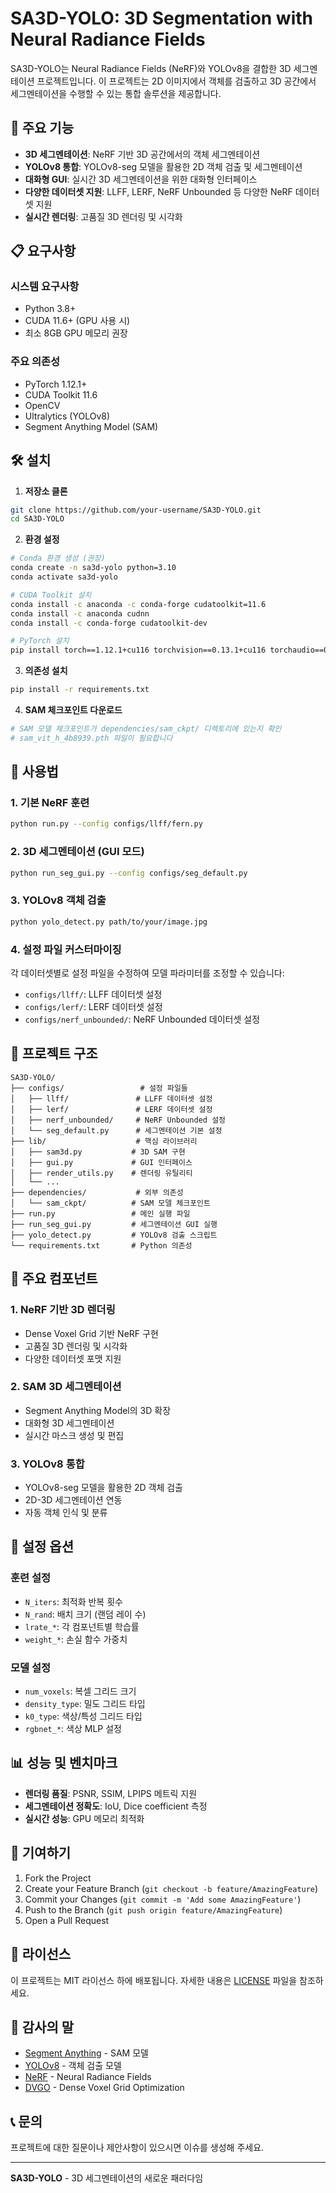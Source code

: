# SA3D-YOLO: 3D Segmentation with Neural Radiance Fields

SA3D-YOLO는 Neural Radiance Fields (NeRF)와 YOLOv8을 결합한 3D 세그멘테이션 프로젝트입니다. 이 프로젝트는 2D 이미지에서 객체를 검출하고 3D 공간에서 세그멘테이션을 수행할 수 있는 통합 솔루션을 제공합니다.

## 🚀 주요 기능

- **3D 세그멘테이션**: NeRF 기반 3D 공간에서의 객체 세그멘테이션
- **YOLOv8 통합**: YOLOv8-seg 모델을 활용한 2D 객체 검출 및 세그멘테이션
- **대화형 GUI**: 실시간 3D 세그멘테이션을 위한 대화형 인터페이스
- **다양한 데이터셋 지원**: LLFF, LERF, NeRF Unbounded 등 다양한 NeRF 데이터셋 지원
- **실시간 렌더링**: 고품질 3D 렌더링 및 시각화

## 📋 요구사항

### 시스템 요구사항
- Python 3.8+
- CUDA 11.6+ (GPU 사용 시)
- 최소 8GB GPU 메모리 권장

### 주요 의존성
- PyTorch 1.12.1+
- CUDA Toolkit 11.6
- OpenCV
- Ultralytics (YOLOv8)
- Segment Anything Model (SAM)

## 🛠️ 설치

1. **저장소 클론**
```bash
git clone https://github.com/your-username/SA3D-YOLO.git
cd SA3D-YOLO
```

2. **환경 설정**
```bash
# Conda 환경 생성 (권장)
conda create -n sa3d-yolo python=3.10
conda activate sa3d-yolo

# CUDA Toolkit 설치
conda install -c anaconda -c conda-forge cudatoolkit=11.6
conda install -c anaconda cudnn
conda install -c conda-forge cudatoolkit-dev

# PyTorch 설치
pip install torch==1.12.1+cu116 torchvision==0.13.1+cu116 torchaudio==0.12.1 --extra-index-url https://download.pytorch.org/whl/cu116
```

3. **의존성 설치**
```bash
pip install -r requirements.txt
```

4. **SAM 체크포인트 다운로드**
```bash
# SAM 모델 체크포인트가 dependencies/sam_ckpt/ 디렉토리에 있는지 확인
# sam_vit_h_4b8939.pth 파일이 필요합니다
```

## 🚀 사용법

### 1. 기본 NeRF 훈련
```bash
python run.py --config configs/llff/fern.py
```

### 2. 3D 세그멘테이션 (GUI 모드)
```bash
python run_seg_gui.py --config configs/seg_default.py
```

### 3. YOLOv8 객체 검출
```bash
python yolo_detect.py path/to/your/image.jpg
```

### 4. 설정 파일 커스터마이징
각 데이터셋별로 설정 파일을 수정하여 모델 파라미터를 조정할 수 있습니다:
- `configs/llff/`: LLFF 데이터셋 설정
- `configs/lerf/`: LERF 데이터셋 설정  
- `configs/nerf_unbounded/`: NeRF Unbounded 데이터셋 설정

## 📁 프로젝트 구조

```
SA3D-YOLO/
├── configs/                 # 설정 파일들
│   ├── llff/               # LLFF 데이터셋 설정
│   ├── lerf/               # LERF 데이터셋 설정
│   ├── nerf_unbounded/     # NeRF Unbounded 설정
│   └── seg_default.py      # 세그멘테이션 기본 설정
├── lib/                    # 핵심 라이브러리
│   ├── sam3d.py           # 3D SAM 구현
│   ├── gui.py             # GUI 인터페이스
│   ├── render_utils.py    # 렌더링 유틸리티
│   └── ...
├── dependencies/           # 외부 의존성
│   └── sam_ckpt/          # SAM 모델 체크포인트
├── run.py                 # 메인 실행 파일
├── run_seg_gui.py         # 세그멘테이션 GUI 실행
├── yolo_detect.py         # YOLOv8 검출 스크립트
└── requirements.txt       # Python 의존성
```

## 🎯 주요 컴포넌트

### 1. NeRF 기반 3D 렌더링
- Dense Voxel Grid 기반 NeRF 구현
- 고품질 3D 렌더링 및 시각화
- 다양한 데이터셋 포맷 지원

### 2. SAM 3D 세그멘테이션
- Segment Anything Model의 3D 확장
- 대화형 3D 세그멘테이션
- 실시간 마스크 생성 및 편집

### 3. YOLOv8 통합
- YOLOv8-seg 모델을 활용한 2D 객체 검출
- 2D-3D 세그멘테이션 연동
- 자동 객체 인식 및 분류

## 🔧 설정 옵션

### 훈련 설정
- `N_iters`: 최적화 반복 횟수
- `N_rand`: 배치 크기 (랜덤 레이 수)
- `lrate_*`: 각 컴포넌트별 학습률
- `weight_*`: 손실 함수 가중치

### 모델 설정
- `num_voxels`: 복셀 그리드 크기
- `density_type`: 밀도 그리드 타입
- `k0_type`: 색상/특성 그리드 타입
- `rgbnet_*`: 색상 MLP 설정

## 📊 성능 및 벤치마크

- **렌더링 품질**: PSNR, SSIM, LPIPS 메트릭 지원
- **세그멘테이션 정확도**: IoU, Dice coefficient 측정
- **실시간 성능**: GPU 메모리 최적화

## 🤝 기여하기

1. Fork the Project
2. Create your Feature Branch (`git checkout -b feature/AmazingFeature`)
3. Commit your Changes (`git commit -m 'Add some AmazingFeature'`)
4. Push to the Branch (`git push origin feature/AmazingFeature`)
5. Open a Pull Request

## 📄 라이선스

이 프로젝트는 MIT 라이선스 하에 배포됩니다. 자세한 내용은 [LICENSE](LICENSE) 파일을 참조하세요.

## 🙏 감사의 말

- [Segment Anything](https://github.com/facebookresearch/segment-anything) - SAM 모델
- [YOLOv8](https://github.com/ultralytics/ultralytics) - 객체 검출 모델
- [NeRF](https://github.com/bmild/nerf) - Neural Radiance Fields
- [DVGO](https://github.com/sunset1995/DirectVoxGO) - Dense Voxel Grid Optimization

## 📞 문의

프로젝트에 대한 질문이나 제안사항이 있으시면 이슈를 생성해 주세요.

---

**SA3D-YOLO** - 3D 세그멘테이션의 새로운 패러다임
